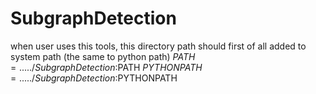 # SubgraphDetection

when user uses this tools, this directory path should first of all added to system path (the same to python path)
$PATH=...../SubgraphDetection:$PATH
$PYTHONPATH=...../SubgraphDetection:$PYTHONPATH
